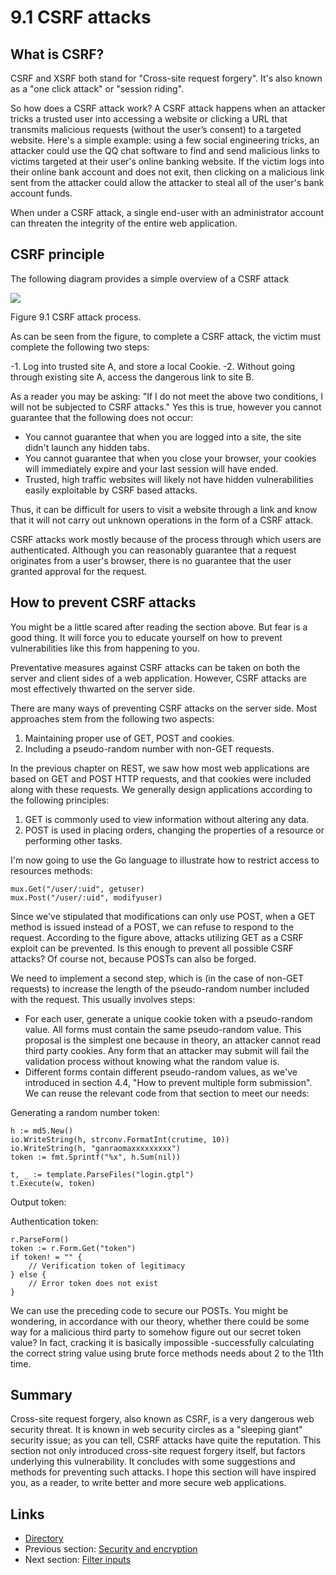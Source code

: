 # 9.1 CSRF attacks

## What is CSRF?

CSRF and XSRF both stand for "Cross-site request forgery". It's also known as a "one click attack" or "session riding".

So how does a CSRF attack work? A CSRF attack happens when an attacker tricks a trusted user into accessing a website or clicking a URL that transmits malicious requests \(without the user’s consent\) to a targeted website. Here's a simple example: using a few social engineering tricks, an attacker could use the QQ chat software to find and send malicious links to victims targeted at their user's online banking website. If the victim logs into their online bank account and does not exit, then clicking on a malicious link sent from the attacker could allow the attacker to steal all of the user's bank account funds.

When under a CSRF attack, a single end-user with an administrator account can threaten the integrity of the entire web application.

## CSRF principle

The following diagram provides a simple overview of ​​a CSRF attack

![](https://github.com/boekan/build-web-application-with-golang/tree/5d43949b09c6a2cf35b87903aba06669a01a6f35/en/images/9.1.csrf.png?raw=true)

Figure 9.1 CSRF attack process.

As can be seen from the figure, to complete a CSRF attack, the victim must complete the following two steps:

-1. Log into trusted site A, and store a local Cookie. -2. Without going through existing site A, access the dangerous link to site B.

As a reader you may be asking: "If I do not meet the above two conditions, I will not be subjected to CSRF attacks." Yes this is true, however you cannot guarantee that the following does not occur:

* You cannot guarantee that when you are logged into a site, the site didn't launch any hidden tabs.
* You cannot guarantee that when you close your browser, your cookies will immediately expire and your last session will have ended.
* Trusted, high traffic websites will likely not have hidden vulnerabilities easily exploitable by CSRF based attacks.

Thus, it can be difficult for users to visit a website through a link and know that it will not carry out unknown operations in the form of a CSRF attack.

CSRF attacks work mostly because of the process through which users are authenticated. Although you can reasonably guarantee that a request originates from a user's browser, there is no guarantee that the user granted approval for the request.

## How to prevent CSRF attacks

You might be a little scared after reading the section above. But fear is a good thing. It will force you to educate yourself on how to prevent vulnerabilities like this from happening to you.

Preventative measures against CSRF attacks can be taken on both the server and client sides of a web application. However, CSRF attacks are most effectively thwarted on the server side.

There are many ways of preventing CSRF attacks on the server side. Most approaches stem from the following two aspects:

1. Maintaining proper use of GET, POST and cookies.
2. Including a pseudo-random number with non-GET requests.

In the previous chapter on REST, we saw how most web applications are based on GET and POST HTTP requests, and that cookies were included along with these requests. We generally design applications according to the following principles:

1. GET is commonly used to view information without altering any data.
2. POST is used in placing orders, changing the properties of a resource or performing other tasks.

I'm now going to use the Go language to illustrate how to restrict access to resources methods:

```text
mux.Get("/user/:uid", getuser)
mux.Post("/user/:uid", modifyuser)
```

Since we've stipulated that modifications can only use POST, when a GET method is issued instead of a POST, we can refuse to respond to the request. According to the figure above, attacks utilizing GET as a CSRF exploit can be prevented. Is this enough to prevent all possible CSRF attacks? Of course not, because POSTs can also be forged.

We need to implement a second step, which is \(in the case of non-GET requests\) to increase the length of the pseudo-random number included with the request. This usually involves steps:

* For each user, generate a unique cookie token with a pseudo-random value. All forms must contain the same pseudo-random value. This proposal is the simplest one because in theory, an attacker cannot read third party cookies. Any form that an attacker may submit will fail the validation process without knowing what the random value is.
* Different forms contain different pseudo-random values, as we've introduced in section 4.4, "How to prevent multiple form submission". We can reuse the relevant code from that section to meet our needs:

Generating a random number token:

```text
h := md5.New()
io.WriteString(h, strconv.FormatInt(crutime, 10))
io.WriteString(h, "ganraomaxxxxxxxxx")
token := fmt.Sprintf("%x", h.Sum(nil))

t, _ := template.ParseFiles("login.gtpl")
t.Execute(w, token)
```

Output token:

Authentication token:

```text
r.ParseForm()
token := r.Form.Get("token")
if token! = "" {
    // Verification token of legitimacy
} else {
    // Error token does not exist
}
```

We can use the preceding code to secure our POSTs. You might be wondering, in accordance with our theory, whether there could be some way for a malicious third party to somehow figure out our secret token value? In fact, cracking it is basically impossible -successfully calculating the correct string value using brute force methods needs about 2 to the 11th time.

## Summary

Cross-site request forgery, also known as CSRF, is a very dangerous web security threat. It is known in web security circles as a "sleeping giant" security issue; as you can tell, CSRF attacks have quite the reputation. This section not only introduced cross-site request forgery itself, but factors underlying this vulnerability. It concludes with some suggestions and methods for preventing such attacks. I hope this section will have inspired you, as a reader, to write better and more secure web applications.

## Links

* [Directory](preface.md)
* Previous section: [Security and encryption](09.0.md)
* Next section: [Filter inputs](09.2.md)

